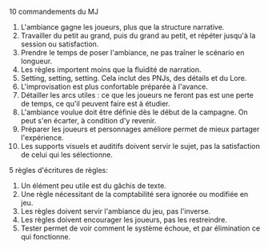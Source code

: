 10 commandements du MJ
1. L'ambiance gagne les joueurs, plus que la structure narrative.
2. Travailler du petit au grand, puis du grand au petit, et répéter jusqu'à la session ou satisfaction.
3. Prendre le temps de poser l'ambiance, ne pas traîner le scénario en longueur.
4. Les règles importent moins que la fluidité de narration.
5. Setting, setting, setting. Cela inclut des PNJs, des détails et du Lore.
6. L'improvisation est plus confortable préparée à l'avance.
7. Détailler les arcs utiles : ce que les joueurs ne feront pas est une perte de temps, ce qu'il peuvent faire est à étudier.
8. L'ambiance voulue doit être définie dès le début de la campagne. On peut s'en écarter, à condition d'y revenir.
9. Préparer les joueurs et personnages améliore permet de mieux partager l'expérience.
10. Les supports visuels et auditifs doivent servir le sujet, pas la satisfaction de celui qui les sélectionne.

5 règles d'écritures de règles:
1. Un élément peu utile est du gâchis de texte.
2. Une règle  nécessitant de la comptabilité sera ignorée ou modifiée en jeu.
3. Les règles doivent servir l'ambiance du jeu, pas l'inverse.
4. Les règles doivent encourager les joueurs, pas les restreindre.
5. Tester permet de voir comment le système échoue, et par élimination ce qui fonctionne.
